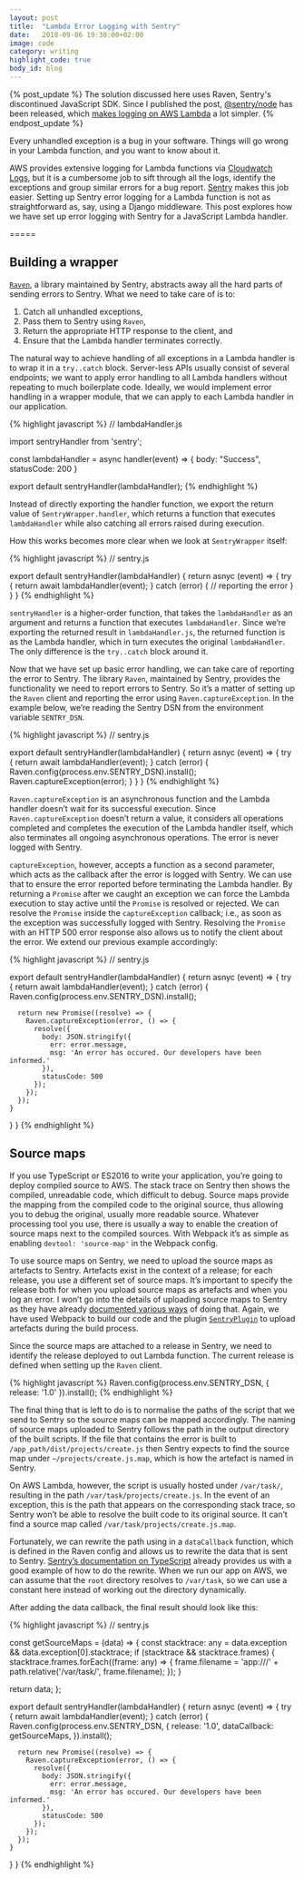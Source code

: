 ```yaml
---
layout: post
title:  "Lambda Error Logging with Sentry"
date:   2018-09-06 19:30:00+02:00
image: code
category: writing
highlight_code: true
body_id: blog
---
```


{% post_update %}
The solution discussed here uses Raven, Sentry's discontinued JavaScript SDK. Since I published the post, [@sentry/node](https://www.npmjs.com/package/@sentry/node) has been released, which [makes logging on AWS Lambda](https://docs.sentry.io/platforms/node/serverless/) a lot simpler.
{% endpost_update %}

Every unhandled exception is a bug in your software. Things will go wrong in your Lambda function, and you want to know about it. 

AWS provides extensive logging for Lambda functions via [Cloudwatch Logs](https://docs.aws.amazon.com/AmazonCloudWatch/latest/logs/WhatIsCloudWatchLogs.html), but it is a cumbersome job to sift through all the logs, identify the exceptions and group similar errors for a bug report. [Sentry](https://sentry.io/) makes this job easier. Setting up Sentry error logging for a Lambda function is not as straightforward as, say, using a Django middleware. This post explores how we have set up error logging with Sentry for a JavaScript Lambda handler. 

=====

## Building a wrapper
[`Raven`](https://github.com/getsentry/sentry-javascript), a library maintained by Sentry, abstracts away all the hard parts of sending errors to Sentry. What we need to take care of is to: 

1. Catch all unhandled exceptions, 
2. Pass them to Sentry using `Raven`, 
3. Return the appropriate HTTP response to the client, and
4. Ensure that the Lambda handler terminates correctly. 

The natural way to achieve handling of all exceptions in a Lambda handler is to wrap it in a `try..catch` block. Server-less APIs usually consist of several endpoints; we want to apply error handling to all Lambda handlers without repeating to much boilerplate code. Ideally, we would implement error handling in a wrapper module, that we can apply to each Lambda handler in our application. 

{% highlight javascript %}
// lambdaHandler.js

import sentryHandler from 'sentry';

const lambdaHandler = async handler(event) => {
  body: "Success",
  statusCode: 200
}

export default sentryHandler(lambdaHandler);
{% endhighlight %}

Instead of directly exporting the handler function, we export the return value of `SentryWrapper.handler`, which returns a function that executes  `lambdaHandler` while also catching all errors raised during execution. 

How this works becomes more clear when we look at  `SentryWrapper` itself:

{% highlight javascript %}
// sentry.js

export default sentryHandler(lambdaHandler) {
  return asnyc (event) => {
    try {
      return await lambdaHandler(event);
    } catch (error) {
      // reporting the error
    }
  }
}
{% endhighlight %}

`sentryHandler`  is a higher-order function, that takes the  `lambdaHandler` as an argument and returns a function that executes `lambdaHandler`. Since we’re exporting the returned result in `lambdaHandler.js`, the returned function is as the Lambda handler, which in turn executes the original `lambdaHandler`. The only difference is the `try..catch` block around it. 

Now that we have set up basic error handling, we can take care of reporting the error to Sentry. The library `Raven`, maintained by Sentry, provides the functionality we need to report errors to Sentry. So it’s a matter of setting up the `Raven` client and reporting the error using `Raven.captureException`. In the example below, we’re reading the Sentry DSN from the environment variable `SENTRY_DSN`. 

{% highlight javascript %}
// sentry.js

export default sentryHandler(lambdaHandler) {
  return asnyc (event) => {
    try {
      return await lambdaHandler(event);
    } catch (error) {
      Raven.config(process.env.SENTRY_DSN).install();
      Raven.captureException(error);
    }
  }
}
{% endhighlight %}

`Raven.captureException` is an asynchronous function and the Lambda handler doesn’t wait for its successful execution. Since `Raven.captureException` doesn’t return a value, it considers all operations completed and completes the execution of the Lambda handler itself, which also terminates all ongoing asynchronous operations. The error is never logged with Sentry. 

`captureException`, however, accepts a function as a second parameter, which acts as the callback after the error is logged with Sentry. We can use that to ensure the error reported before terminating the Lambda handler. By returning a `Promise` after we caught an exception we can force the Lambda execution to stay active until the `Promise` is resolved or rejected. We can resolve the `Promise` inside the `captureException` callback; i.e., as soon as the exception was successfully logged with Sentry. Resolving the `Promise` with an HTTP 500 error response also allows us to notify the client about the error. We extend our previous example accordingly:

{% highlight javascript %}
// sentry.js

export default sentryHandler(lambdaHandler) {
  return asnyc (event) => {
    try {
      return await lambdaHandler(event);
    } catch (error) {
      Raven.config(process.env.SENTRY_DSN).install();

      return new Promise((resolve) => {
        Raven.captureException(error, () => {
          resolve({
            body: JSON.stringify({
              err: error.message,
              msg: 'An error has occured. Our developers have been informed.'
            }),
            statusCode: 500
          });
        });
      });  
    }
  }
}
{% endhighlight %}

## Source maps
If you use TypeScript or ES2016 to write your application, you’re going to deploy compiled source to AWS. The stack trace on Sentry then shows the compiled, unreadable code, which difficult to debug. Source maps provide the mapping from the compiled code to the original source, thus allowing you to debug the original, usually more readable source. Whatever processing tool you use, there is usually a way to enable the creation of source maps next to the compiled sources. With Webpack it’s as simple as enabling `devtool: 'source-map'` in the Webpack config. 

To use source maps on Sentry, we need to upload the source maps as artefacts to Sentry. Artefacts exist in the context of a release; for each release, you use a different set of source maps. It’s important to specify the release both for when you upload source maps as artefacts and when you log an error. I won’t go into the details of uploading source maps to Sentry as they have already [documented various ways](https://docs.sentry.io/clients/javascript/sourcemaps/) of doing that. Again, we have used Webpack to build our code and the plugin  [`SentryPlugin`](https://github.com/getsentry/sentry-webpack-plugin) to upload artefacts during the build process. 

Since the source maps are attached to a release in Sentry, we need to identify the release deployed to out Lambda function. The current release is defined when setting up the `Raven` client.

{% highlight javascript %}
Raven.config(process.env.SENTRY_DSN, {
  release: '1.0'
}).install();
{% endhighlight %}

The final thing that is left to do is to normalise the paths of the script that we send to Sentry so the source maps can be mapped accordingly. The naming of source maps uploaded to Sentry follows the path in the output directory of the built scripts. If the file that contains the error is built to `/app_path/dist/projects/create.js` then Sentry expects to find the source map under `~/projects/create.js.map`, which is how the artefact is named in Sentry. 

On AWS Lambda, however, the script is usually hosted under `/var/task/`, resulting in the path `/var/task/projects/create.js`. In the event of an exception, this is the path that appears on the corresponding stack trace, so Sentry won’t be able to resolve the built code to its original source. It can’t find a source map called `/var/task/projects/create.js.map`. 

Fortunately, we can rewrite the path using in a `dataCallback` function, which is defined in the Raven config and allows us to rewrite the data that is sent to Sentry. [Sentry’s documentation on TypeScript](https://docs.sentry.io/clients/node/typescript/) already provides us with a good example of how to do the rewrite. When we run our app on AWS, we can assume that the `root` directory resolves to `/var/task`, so we can use a constant here instead of working out the directory dynamically. 

After adding the data callback, the final result should look like this:

{% highlight javascript %}
// sentry.js

const getSourceMaps = (data) => {
  const stacktrace: any = data.exception && data.exception[0].stacktrace;
  if (stacktrace && stacktrace.frames) {
    stacktrace.frames.forEach((frame: any) => {
      frame.filename = 'app:///' + path.relative('/var/task/', frame.filename);
    });
  }

  return data;
};

export default sentryHandler(lambdaHandler) {
  return asnyc (event) => {
    try {
      return await lambdaHandler(event);
    } catch (error) {
      Raven.config(process.env.SENTRY_DSN, {
        release: '1.0',
        dataCallback: getSourceMaps,
      }).install();

      return new Promise((resolve) => {
        Raven.captureException(error, () => {
          resolve({
            body: JSON.stringify({
              err: error.message,
              msg: 'An error has occured. Our developers have been informed.'
            }),
            statusCode: 500
          });
        });
      });  
    }
  }
}
{% endhighlight %}
